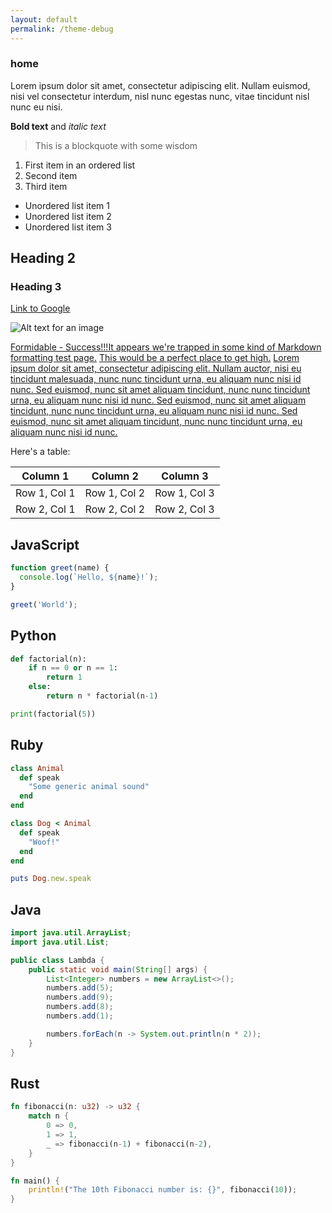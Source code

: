 ```yaml
---
layout: default
permalink: /theme-debug
---
```


### home

Lorem ipsum dolor sit amet, consectetur adipiscing elit. Nullam euismod, nisi vel consectetur interdum, nisl nunc egestas nunc, vitae tincidunt nisl nunc eu nisi.

**Bold text** and *italic text*

> This is a blockquote with some wisdom

1. First item in an ordered list
2. Second item
3. Third item

- Unordered list item 1
- Unordered list item 2
- Unordered list item 3

## Heading 2

### Heading 3

[Link to Google](https://www.google.com)

![Alt text for an image](https://example.com/image.jpg)

[Formidable - Success!!!It appears we're trapped in some kind of Markdown formatting test page.](#portrait-inland-empire)
[This would be a perfect place to get high.](#portrait-electrochemistry)
[Lorem ipsum dolor sit amet, consectetur adipiscing elit. Nullam auctor, nisi eu tincidunt malesuada, nunc nunc tincidunt urna, eu aliquam nunc nisi id nunc. Sed euismod, nunc sit amet aliquam tincidunt, nunc nunc tincidunt urna, eu aliquam nunc nisi id nunc. Sed euismod, nunc sit amet aliquam tincidunt, nunc nunc tincidunt urna, eu aliquam nunc nisi id nunc. Sed euismod, nunc sit amet aliquam tincidunt, nunc nunc tincidunt urna, eu aliquam nunc nisi id nunc.](#portrait-drama)

Here's a table:

| Column 1 | Column 2 | Column 3 |
|----------|----------|----------|
| Row 1, Col 1 | Row 1, Col 2 | Row 1, Col 3 |
| Row 2, Col 1 | Row 2, Col 2 | Row 2, Col 3 |

## JavaScript
```js
function greet(name) {
  console.log(`Hello, ${name}!`);
}

greet('World');
```

## Python
```python
def factorial(n):
    if n == 0 or n == 1:
        return 1
    else:
        return n * factorial(n-1)

print(factorial(5))
```

## Ruby
```ruby
class Animal
  def speak
    "Some generic animal sound"
  end
end

class Dog < Animal
  def speak
    "Woof!"
  end
end

puts Dog.new.speak
```

## Java
```java
import java.util.ArrayList;
import java.util.List;

public class Lambda {
    public static void main(String[] args) {
        List<Integer> numbers = new ArrayList<>();
        numbers.add(5);
        numbers.add(9);
        numbers.add(8);
        numbers.add(1);

        numbers.forEach(n -> System.out.println(n * 2));
    }
}
```

## Rust
```rust
fn fibonacci(n: u32) -> u32 {
    match n {
        0 => 0,
        1 => 1,
        _ => fibonacci(n-1) + fibonacci(n-2),
    }
}

fn main() {
    println!("The 10th Fibonacci number is: {}", fibonacci(10));
}
```
